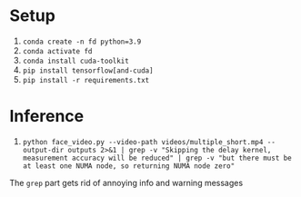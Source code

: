 # Setup

1. `conda create -n fd python=3.9`
2. `conda activate fd`
3. `conda install cuda-toolkit`
4. `pip install tensorflow[and-cuda]`
5. `pip install -r requirements.txt`

# Inference

1. `python face_video.py --video-path videos/multiple_short.mp4 --output-dir outputs 2>&1 | grep -v "Skipping the delay kernel, measurement accuracy will be reduced" | grep -v "but there must be at least one NUMA node, so returning NUMA node zero"`

The `grep` part gets rid of annoying info and warning messages
